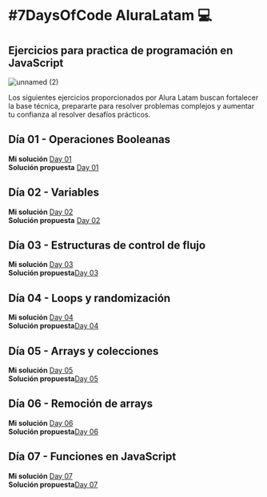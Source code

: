 # #7DaysOfCode AluraLatam :computer:
## Ejercicios para practica de programación en JavaScript
![unnamed (2)](https://github.com/user-attachments/assets/38e1963e-684e-45e8-b94a-b059cca621db)

Los siguientes ejercicios proporcionados por Alura Latam buscan fortalecer la base técnica, prepararte para resolver problemas complejos y aumentar tu confianza al resolver desafíos prácticos.

## Día 01 - Operaciones Booleanas
**Mi solución** [Day 01](https://github.com/SebaDiezV/7DaysOfCode_AluraLatam/tree/main/Day_01)\
**Solución propuesta** [Day 01](https://github.com/ericolivalura/desafio-js-dia01/blob/main/desafio)

## Día 02 - Variables
**Mi solución** [Day 02](https://github.com/SebaDiezV/7DaysOfCode_AluraLatam/tree/main/Day_02)\
**Solución propuesta** [Day 02](https://github.com/ericolivalura/desafio-js-dia02/blob/main/desafio-02-opcional?utm_campaign=al_7_days_logica_javascript_-_dia_3&utm_medium=email&utm_source=RD+Station)

## Día 03 - Estructuras de control de flujo
**Mi solución** [Day 03](https://github.com/SebaDiezV/7DaysOfCode_AluraLatam/tree/main/Day_03)\
**Solución propuesta**[Day 03](http://github.com/ericolivalura/desafio-js-dia03/blob/main/desafio-03?utm_campaign=al_7_days_logica_javascript_-_dia_4&utm_medium=email&utm_source=RD+Station)

## Día 04 - Loops y randomización
**Mi solución** [Day 04](https://github.com/SebaDiezV/7DaysOfCode_AluraLatam/tree/main/Day_04)\
**Solución propuesta**[Day 04](https://github.com/ericolivalura/desafio-js-dia04/blob/main/numero%20aleatorio?utm_campaign=al_7_days_logica_javascript_-_dia_5&utm_medium=email&utm_source=RD+Station)

## Día 05 - Arrays y colecciones
**Mi solución** [Day 05](https://github.com/SebaDiezV/7DaysOfCode_AluraLatam/tree/main/Day_05)\
**Solución propuesta**[Day 05](https://github.com/ericolivalura/desafio-js-dia05/blob/main/desaf%C3%ADo?utm_campaign=al_7_days_logica_javascript_-_dia_6&utm_medium=email&utm_source=RD+Station)

## Día 06 - Remoción de arrays
**Mi solución** [Day 06](https://github.com/SebaDiezV/7DaysOfCode_AluraLatam/tree/main/Day_06)\
**Solución propuesta**[Day 06](https://github.com/ericolivalura/desafio-js-dia06/blob/main/desaf%C3%ADo?utm_campaign=al_7_days_logica_javascript_-_dia_7&utm_medium=email&utm_source=RD+Station)

## Día 07 - Funciones en JavaScript
**Mi solución** [Day 07](https://github.com/SebaDiezV/7DaysOfCode_AluraLatam/tree/main/Day_07)\
**Solución propuesta**[Day 07](https://github.com/ericolivalura/desafio-js-dia07/blob/main/desafio?utm_campaign=al_7_days_logica_javascript_-_despedida&utm_medium=email&utm_source=RD+Station)
